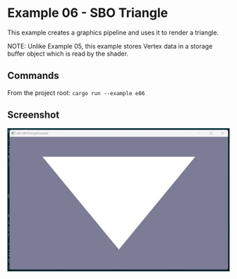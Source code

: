 # Example 06 - SBO Triangle

This example creates a graphics pipeline and uses it to render a triangle.

NOTE: Unlike Example 05, this example stores Vertex data in a storage buffer
object which is read by the shader.

## Commands

From the project root: `cargo run --example e06`

## Screenshot

![./Screenshot.jpg](./Screenshot.jpg)
